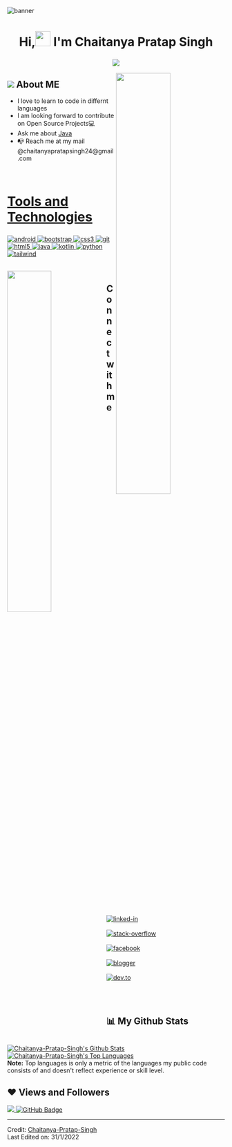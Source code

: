 ![banner](https://drive.google.com/uc?export=view&id=1-mjUyCm0QYpisdufj1O7acOAKaKZiXrI "Bannre")

<h1 align ="center">Hi,<img src ="https://drive.google.com/uc?export=view&id=1hdtPYtcno6Z9owg3qrWxBZ-csBM5Dy0W"width = 35> I'm Chaitanya Pratap Singh</h1>
<h3 align = "center"><img src="https://readme-typing-svg.herokuapp.com?color=%23F7F7F7&size=21&center=true&vCenter=true&width=650&height=100&lines=A+Student+%F0%9F%91%A8%F0%9F%8F%BB%E2%80%8D%F0%9F%8E%93+and+a+Programming+Enthusiast+%F0%9F%91%A9%E2%80%8D%F0%9F%92%BB+from+India"></h3>
<img src = "https://drive.google.com/uc?export=view&id=1FxN5bfKfuED68yE1DMlrhk69_0txr-Ra" align ="right" width = 50%>
<div align = "left" width = 50%>
<h2><img src="https://emojipedia-us.s3.dualstack.us-west-1.amazonaws.com/thumbs/120/samsung/312/man-raising-hand-light-skin-tone_1f64b-1f3fb-200d-2642-fe0f.png"> About ME </h2>
<ul>
<li>I love to learn to code in differnt languages</li>
<li>I am looking forward to contribute on Open Source Projects💻</li>
<li>Ask me about <a href ="https://www.java.com/en/" target = "_blank">Java</a> </li>
<li>📭 Reach me at my mail @chaitanyapratapsingh24@gmail.com</li>
<ul>
</div>

<br>
<h2 style="font-size:30px" align ="left" width = 100%><u>Tools and Technologies</u></h2>
<p align="left"> <a href="https://developer.android.com" target="_blank"> <img src="https://img.shields.io/badge/Android-3DDC84?style=for-the-badge&logo=android&logoColor=white" alt="android" /> </a> <a href="https://getbootstrap.com" target="_blank"> <img src="https://img.shields.io/badge/Bootstrap-563D7C?style=for-the-badge&logo=bootstrap&logoColor=white" alt="bootstrap" /> </a> <a href="https://www.w3schools.com/css/" target="_blank"> <img src="https://img.shields.io/badge/CSS3-1572B6?style=for-the-badge&logo=css3&logoColor=white"
 alt="css3"  /> </a> <a href="https://git-scm.com/" target="_blank"> <img src="https://img.shields.io/badge/Git-F05032?style=for-the-badge&logo=git&logoColor=white" alt="git" /> </a> <a href="https://www.w3.org/html/" target="_blank"> <img src="https://img.shields.io/badge/HTML5-E34F26?style=for-the-badge&logo=html5&logoColor=white" alt="html5" /> </a> <a href="https://www.java.com" target="_blank"> <img src="https://img.shields.io/badge/Java-ED8B00?style=for-the-badge&logo=java&logoColor=white" alt="java" /> </a> <a href="https://kotlinlang.org" target="_blank"> <img src="https://img.shields.io/badge/Kotlin-0095D5?&style=for-the-badge&logo=kotlin&logoColor=white" alt="kotlin" /> </a>  </a> <a href="https://www.python.org" target="_blank"> <img src="https://img.shields.io/badge/Python-FFD43B?style=for-the-badge&logo=python&logoColor=darkgreen" alt="python"  /> </a> <a href="https://tailwindcss.com/" target="_blank"> <img src="https://img.shields.io/badge/Tailwind_CSS-38B2AC?style=for-the-badge&logo=tailwind-css&logoColor=white" alt="tailwind"" /> </a> </p>

<br>
<img src ="https://drive.google.com/uc?export=view&id=1qg9c1Ek5w5ZXQjYfrSSRAxp5B6Ii-Zuf" align = "left" width = 45%>
<div>
<h2  > Connect with me</h2>

[<img align="top" alt="linked-in" src="https://img.shields.io/badge/linkedin-%230077B5.svg?&style=for-the-badge&logo=linkedin&logoColor=white" />](https://www.linkedin.com/in/chaitanyapratapsingh)
<br>  
[<img align="top" alt="stack-overflow" src="https://img.shields.io/badge/stack%20overflow-FE7A16?logo=stack-overflow&logoColor=white&style=for-the-badge" />](https://stackoverflow.com/users/16525992/chaitanya-pratap-singh)
<br>  
[<img align="top" alt="facebook" src="https://img.shields.io/badge/facebook-%231877F2.svg?&style=for-the-badge&logo=facebook&logoColor=white" />](https://www.facebook.com/profile.php?id=100015141066687)
<br>  
[<img align="top" alt="blogger" src="https://img.shields.io/badge/my%20blog-FFA500?logo=blogger&logoColor=white&style=for-the-badge"/>](https://chaitanyapratapsingh.blogspot.com/)
<br>  
[<img align="top" alt="dev.to" src="https://img.shields.io/badge/instagram-cd486b?logo=instagram&logoColor=white&style=for-the-badge"/>](https://www.instagram.com/chaitanya._24/)
<br>  

</div>
 <br>
 <br>

## 📊 My Github Stats

<br/>
    <a href="https://github.com/Chaitanya-Pratap-Singh/github-readme-stats"><img alt="Chaitanya-Pratap-Singh's Github Stats" src="https://github-readme-stats.vercel.app/api?username=Chaitanya-Pratap-Singh&show_icons=true&count_private=true&theme=react&hide_border=true&bg_color=0D1117" /></a>
  <a href="https://github.com/Chaitanya-Pratap-Singh/github-readme-stats"><img alt="Chaitanya-Pratap-Singh's Top Languages" src="https://github-readme-stats.vercel.app/api/top-langs/?username=Chaitanya-Pratap-Singh&langs_count=8&count_private=true&layout=compact&theme=react&hide_border=true&bg_color=0D1117" /></a>
  <br/>
  <b>Note:</b> Top languages is only a metric of the languages my public code consists of and doesn't reflect experience or skill level.

## ❤ Views and Followers

<a href="https://github.com/Meghna-DAS/github-profile-views-counter">
    <img src="https://komarev.com/ghpvc/?username=chaitanya-pratap-singh">
</a>
<a href="https://github.com/chaitanya-pratap-singh?tab=followers"><img src="https://img.shields.io/github/followers/chaitanya-pratap-singh?label=Followers&style=social" alt="GitHub Badge"></a>

----

Credit: [Chaitanya-Pratap-Singh](https://github.com/chaitanya-pratap-singh)  
Last Edited on: 31/1/2022